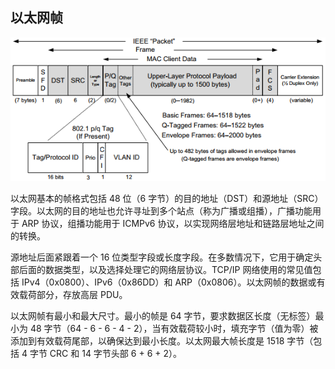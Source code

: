 ## 以太网帧
<img src='./imgs/mac-frame-format.png'>

以太网基本的帧格式包括 48 位（6 字节）的目的地址（DST）和源地址（SRC）字段。以太网的目的地址也允许寻址到多个站点（称为广播或组播），广播功能用于 ARP 协议，组播功能用于 ICMPv6 协议，以实现网络层地址和链路层地址之间的转换。

源地址后面紧跟着一个 16 位类型字段或长度字段。在多数情况下，它用于确定头部后面的数据类型，以及选择处理它的网络层协议。TCP/IP 网络使用的常见值包括 IPv4（0x0800）、IPv6（0x86DD）和 ARP（0x0806）。以太网帧的数据或有效载荷部分，存放高层 PDU。

以太网帧有最小和最大尺寸。最小的帧是 64 字节，要求数据区长度（无标签）最小为 48 字节（64 - 6 - 6 - 4 - 2），当有效载荷较小时，填充字节（值为零）被添加到有效载荷尾部，以确保达到最小长度。以太网最大帧长度是 1518 字节（包括 4 字节 CRC 和 14 字节头部 6 + 6 + 2）。